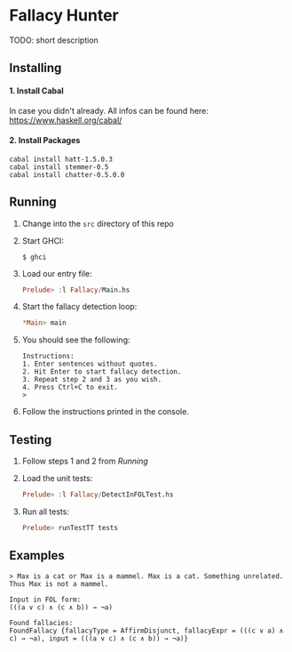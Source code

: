 # Fallacy Hunter

TODO: short description


## Installing

#### 1. Install Cabal

In case you didn't already. All infos can be found here: https://www.haskell.org/cabal/


#### 2. Install Packages
```
cabal install hatt-1.5.0.3
cabal install stemmer-0.5
cabal install chatter-0.5.0.0
```


## Running

1. Change into the `src` directory of this repo

2. Start GHCI:
	```
	$ ghci
	```

3. Load our entry file:
	```haskell
	Prelude> :l Fallacy/Main.hs
	```

4. Start the fallacy detection loop:
	```haskell
	*Main> main
	```

5. You should see the following:
	```
	Instructions:
	1. Enter sentences without quotes.
	2. Hit Enter to start fallacy detection.
	3. Repeat step 2 and 3 as you wish.
	4. Press Ctrl+C to exit.
	> 
	```

6. Follow the instructions printed in the console.


## Testing

1. Follow steps 1 and 2 from _Running_

2. Load the unit tests:
	```haskell
	Prelude> :l Fallacy/DetectInFOLTest.hs
	```

3. Run all tests:
	```haskell
	Prelude> runTestTT tests
	```


## Examples

```
> Max is a cat or Max is a mammel. Max is a cat. Something unrelated. Thus Max is not a mammel.

Input in FOL form:
(((a ∨ c) ∧ (c ∧ b)) → ¬a)

Found fallacies:
FoundFallacy {fallacyType = AffirmDisjunct, fallacyExpr = (((c ∨ a) ∧ c) → ¬a), input = (((a ∨ c) ∧ (c ∧ b)) → ¬a)}
```